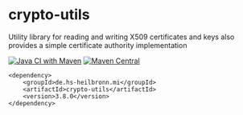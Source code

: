 # crypto-utils
Utility library for reading and writing X509 certificates and keys also provides a simple certificate authority implementation

[![Java CI with Maven](https://github.com/hhund/crypto-utils/workflows/Java%20CI%20with%20Maven/badge.svg)](https://github.com/hhund/crypto-utils/actions?query=workflow%3A"Java+CI+with+Maven")
[![Maven Central](https://maven-badges.herokuapp.com/maven-central/de.hs-heilbronn.mi/crypto-utils/badge.svg)](https://maven-badges.herokuapp.com/maven-central/de.hs-heilbronn.mi/crypto-utils)

```
<dependency>
    <groupId>de.hs-heilbronn.mi</groupId>
    <artifactId>crypto-utils</artifactId>
    <version>3.8.0</version>
</dependency>
```
